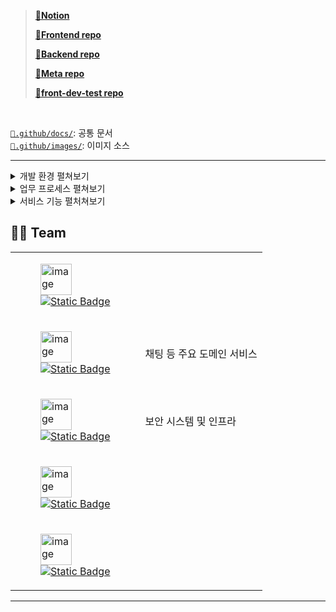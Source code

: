 > **[🔗Notion](https://www.notion.so/Pofolit-221e37f74837801f8710c4f97e940ea6?source=copy_link)**
>
> **[📂Frontend repo](https://github.com/Pofolit/pofolit_fe)**
> 
> **[📂Backend repo](https://github.com/Pofolit/pofolit_be)**
> 
> **[📂Meta repo](https://github.com/Pofolit/.github)**
> 
> **[📂front-dev-test repo ](https://github.com/Pofolit/Front_endpoint)**
</br>
  
[`📂.github/docs/`](https://github.com/Pofolit/.github/tree/main/docs): 공통 문서  
[`📂.github/images/`](https://github.com/Pofolit/.github/tree/main/images): 이미지 소스




---

<details> <summary>개발 환경 펼쳐보기</summary>

## Api server
```

- `Java 17`, `Spring Boot 3.4.7`
- IDE: `IntelliJ IDEA`
- Source management: `Git, GitHub`
- Build tools: `Gradle-jar`, `Docker`
- Database: `h2, PostgreSQL`
- CI/CD: `GitHub Actions, Docker`
- profile: `dev`/`prod` | `8080`
- Structure: `layered`

```
## Client server
```

- `TypeScript 5.8.3` ,
- IDE: `VS Code`
- profile: `dev`/`prod` | `3000`

```

</details>
<details> <summary>업무 프로세스 펼쳐보기</summary>

```
- 프로젝트 시작일 : [2025.06.29]
- 예상 완료일 : [2025.12.31]
- 주 단위 현황 보고 : 매주 월요일
- 일정 분기 : 4회
  - 1차 : 필수 기능 구현
  - 2차 : 
  - 3차 : 
  - 4차 : 최종 리뷰
- 비상 상황 대응 계획: "주요 이슈 발생 시 카톡 오픈챗으로 내용 전달. 오픈챗 공지게시판에 {날짜,이슈 번호,작성자} 업데이트."
```

</details>

<details> <summary>서비스 기능 펼처쳐보기</summary>

MVP
```
"회원가입, 로그인, 게시물 작성/조회/수정/삭제" 
"채팅"

```

추가 기능
```

```

</details>


## 🧑‍💻 Team 
|||
| --- | --- | 
| <figure><img width="50" height="50" alt="image" src="https://github.com/user-attachments/assets/8c1ac1af-0817-4544-8540-972b598e8fa1" /> <figcaption>[![Static Badge](https://img.shields.io/badge/HamBurger_햄벅-lsb530-212121)](https://github.com/lsb530)</figcaption></figure> | |
| <figure><img width="50" height="50" alt="image" src="https://github.com/user-attachments/assets/d8c4c467-ebcb-480f-b145-263d6584e4ff" /> <figcaption>[![Static Badge](https://img.shields.io/badge/Backend_피자-myaeba-212121)](https://github.com/myaeba)<figcaption></figure>  |   채팅 등 주요 도메인 서비스 |
| <figure><img width="50" height="50" alt="image" src="https://github.com/user-attachments/assets/1df3f9ef-e143-4201-86fe-4854712783c5" /> <figcaption>[![Static Badge](https://img.shields.io/badge/Backend_치킨-ruukr8080-212121)](https://github.com/ruukr8080)</figcaption></figure>  |   보안 시스템 및 인프라 |
| <figure><img width="50" height="50" alt="image" src="https://github.com/user-attachments/assets/e6e3eb07-a055-426c-93d7-0e6845110ebc" /> <figcaption>[![Static Badge](https://img.shields.io/badge/Frontend_콜라-hong_gyeng_rok-212121)](https://github.com/hong-gyeng-rok)</figcaption></figure> |  |
| <figure><img width="50" height="50" alt="image" src="https://github.com/user-attachments/assets/b425a0ec-e395-4a1f-9888-3d7068d71640" /> <figcaption>[![Static Badge](https://img.shields.io/badge/Frontend_감튀-5647kr-212121)](https://github.com/5647kr)</figcaption></figure> | |

--- 

